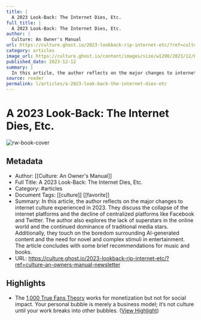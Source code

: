 ```yaml
---
title: |
  A 2023 Look-Back: The Internet Dies, Etc.
full_title: |
  A 2023 Look-Back: The Internet Dies, Etc.
author: |
  Culture: An Owner's Manual
url: https://culture.ghost.io/2023-lookback-rip-internet-etc/?ref=culture-an-owners-manual-newsletter
category: articles
image_url: https://culture.ghost.io/content/images/size/w1200/2023/12/PXL_20231210_072818156.NIGHT-EDIT.jpg
published_date: 2023-12-12
summary: |
  In this article, the author reflects on the major changes to internet culture experienced in 2023. They discuss the collapse of the internet platforms and the decline of centralized platforms like Facebook and Twitter. The author also explores the lack of superstars in the online world and the continued dominance of traditional media stars. Additionally, they touch on the boredom surrounding AI-generated content and the need for novel and complex stimuli in entertainment. The article concludes with some brief recommendations for music and books.
source: reader
permalink: l/articles/a-2023-look-back-the-internet-dies-etc
---
```

# A 2023 Look-Back: The Internet Dies, Etc.

![rw-book-cover](https://culture.ghost.io/content/images/size/w1200/2023/12/PXL_20231210_072818156.NIGHT-EDIT.jpg)

## Metadata
- Author: [[Culture: An Owner's Manual]]
- Full Title: A 2023 Look-Back: The Internet Dies, Etc.
- Category: #articles
- Document Tags: [[culture]] [[favorite]] 
- Summary: In this article, the author reflects on the major changes to internet culture experienced in 2023. They discuss the collapse of the internet platforms and the decline of centralized platforms like Facebook and Twitter. The author also explores the lack of superstars in the online world and the continued dominance of traditional media stars. Additionally, they touch on the boredom surrounding AI-generated content and the need for novel and complex stimuli in entertainment. The article concludes with some brief recommendations for music and books.
- URL: https://culture.ghost.io/2023-lookback-rip-internet-etc/?ref=culture-an-owners-manual-newsletter

## Highlights
- The [1,000 True Fans Theory](https://kk.org/thetechnium/1000-true-fans/?ref=culture.ghost.io) works for monetization but not for social impact. Your personal bubble is merely a business model; it’s not culture until your work breaks into other bubbles. ([View Highlight](https://read.readwise.io/read/01hj1e0jfcew27qxy5y4zmyeb7))


